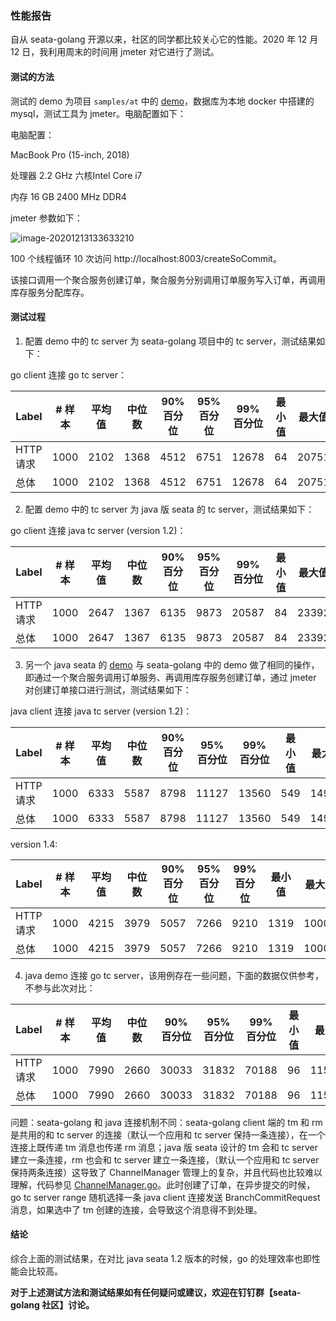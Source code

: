 ### 性能报告

自从 seata-golang 开源以来，社区的同学都比较关心它的性能。2020 年 12 月 12 日，我利用周末的时间用 jmeter 对它进行了测试。

#### 测试的方法

测试的 demo 为项目 `samples/at` 中的 [demo](https://github.com/opentrx/seata-golang/tree/dev/samples/at)，数据库为本地 docker 中搭建的 mysql，测试工具为 jmeter。电脑配置如下：

电脑配置：

MacBook Pro (15-inch, 2018)

处理器 2.2 GHz 六核Intel Core i7

内存 16 GB 2400 MHz DDR4

jmeter 参数如下：

![image-20201213133633210](https://github.com/opentrx/seata-golang/blob/dev/docs/pics/image-20201213133633210.png)

100 个线程循环 10 次访问 http://localhost:8003/createSoCommit。

该接口调用一个聚合服务创建订单，聚合服务分别调用订单服务写入订单，再调用库存服务分配库存。

#### 测试过程

1. 配置 demo 中的 tc server 为 seata-golang 项目中的 tc server，测试结果如下：

go client 连接 go tc server：

| Label    | # 样本 | 平均值 | 中位数 | 90% 百分位 | 95% 百分位 | 99% 百分位 | 最小值 | 最大值 | 异常 % | 吞吐量   | 接收 KB/sec | 发送 KB/sec |
| -------- | ------ | ------ | ------ | ---------- | ---------- | ---------- | ------ | ------ | ------ | -------- | ----------- | ----------- |
| HTTP请求 | 1000   | 2102   | 1368   | 4512       | 6751       | 12678      | 64     | 20751  | 0.00%  | 37.44337 | 5.81        | 4.83        |
| 总体     | 1000   | 2102   | 1368   | 4512       | 6751       | 12678      | 64     | 20751  | 0.00%  | 37.44337 | 5.81        | 4.83        |



2. 配置 demo 中的 tc server 为 java 版 seata 的 tc server，测试结果如下：

go client 连接 java tc server (version 1.2)：

| Label    | # 样本 | 平均值 | 中位数 | 90% 百分位 | 95% 百分位 | 99% 百分位 | 最小值 | 最大值 | 异常 % | 吞吐量   | 接收 KB/sec | 发送 KB/sec |
| -------- | ------ | ------ | ------ | ---------- | ---------- | ---------- | ------ | ------ | ------ | -------- | ----------- | ----------- |
| HTTP请求 | 1000   | 2647   | 1367   | 6135       | 9873       | 20587      | 84     | 23392  | 0.00%  | 29.45248 | 4.57        | 3.8         |
| 总体     | 1000   | 2647   | 1367   | 6135       | 9873       | 20587      | 84     | 23392  | 0.00%  | 29.45248 | 4.57        | 3.8         |



3. 另一个 java seata 的 [demo](https://github.com/dk-lockdown/seata-demo) 与 seata-golang 中的 demo 做了相同的操作，即通过一个聚合服务调用订单服务、再调用库存服务创建订单，通过 jmeter 对创建订单接口进行测试，测试结果如下：

java client 连接 java tc server (version 1.2)：

| Label    | # 样本 | 平均值 | 中位数 | 90% 百分位 | 95% 百分位 | 99% 百分位 | 最小值 | 最大值 | 异常 % | 吞吐量   | 接收 KB/sec | 发送 KB/sec |
| -------- | ------ | ------ | ------ | ---------- | ---------- | ---------- | ------ | ------ | ------ | -------- | ----------- | ----------- |
| HTTP请求 | 1000   | 6333   | 5587   | 8798       | 11127      | 13560      | 549    | 14903  | 0.00%  | 15.05276 | 5.6         | 2.62        |
| 总体     | 1000   | 6333   | 5587   | 8798       | 11127      | 13560      | 549    | 14903  | 0.00%  | 15.05276 | 5.6         | 2.62        |

version 1.4:

| Label    | # 样本 | 平均值 | 中位数 | 90% 百分位 | 95% 百分位 | 99% 百分位 | 最小值 | 最大值 | 异常 % | 吞吐量   | 接收 KB/sec | 发送 KB/sec |
| -------- | ------ | ------ | ------ | ---------- | ---------- | ---------- | ------ | ------ | ------ | -------- | ----------- | ----------- |
| HTTP请求 | 1000   | 4215   | 3979   | 5057       | 7266       | 9210       | 1319   | 10000  | 0.00%  | 22.85871 | 8.51        | 3.97        |
| 总体     | 1000   | 4215   | 3979   | 5057       | 7266       | 9210       | 1319   | 10000  | 0.00%  | 22.85871 | 8.51        | 3.97        |



4. java demo 连接 go tc server，该用例存在一些问题，下面的数据仅供参考，不参与此次对比：

| Label    | # 样本 | 平均值 | 中位数 | 90% 百分位 | 95% 百分位 | 99% 百分位 | 最小值 | 最大值 | 异常 % | 吞吐量  | 接收 KB/sec | 发送 KB/sec |
| -------- | ------ | ------ | ------ | ---------- | ---------- | ---------- | ------ | ------ | ------ | ------- | ----------- | ----------- |
| HTTP请求 | 1000   | 7990   | 2660   | 30033      | 31832      | 70188      | 96     | 115046 | 0.00%  | 8.55293 | 3.5         | 1.49        |
| 总体     | 1000   | 7990   | 2660   | 30033      | 31832      | 70188      | 96     | 115046 | 0.00%  | 8.55293 | 3.5         | 1.49        |

问题：seata-golang 和 java 连接机制不同：seata-golang client 端的 tm 和 rm 是共用的和 tc server 的连接（默认一个应用和 tc server 保持一条连接），在一个连接上既传递 tm 消息也传递 rm 消息；java 版 seata 设计的 tm 会和 tc server 建立一条连接，rm 也会和 tc server 建立一条连接，（默认一个应用和 tc server 保持两条连接）这导致了 ChannelManager 管理上的复杂，并且代码也比较难以理解，代码参见 [ChannelManager.go](https://github.com/seata/seata/blob/develop/core/src/main/java/io/seata/core/rpc/netty/ChannelManager.java)。此时创建了订单，在异步提交的时候，go tc server range 随机选择一条 java client 连接发送 BranchCommitRequest 消息，如果选中了 tm 创建的连接，会导致这个消息得不到处理。



#### 结论

综合上面的测试结果，在对比 java seata 1.2 版本的时候，go 的处理效率也即性能会比较高。

**对于上述测试方法和测试结果如有任何疑问或建议，欢迎在钉钉群【seata-golang 社区】讨论。**

